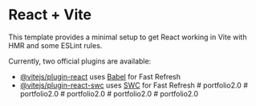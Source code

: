 # React + Vite

This template provides a minimal setup to get React working in Vite with HMR and some ESLint rules.

Currently, two official plugins are available:

- [@vitejs/plugin-react](https://github.com/vitejs/vite-plugin-react/blob/main/packages/plugin-react/README.md) uses [Babel](https://babeljs.io/) for Fast Refresh
- [@vitejs/plugin-react-swc](https://github.com/vitejs/vite-plugin-react-swc) uses [SWC](https://swc.rs/) for Fast Refresh
#   p o r t f o l i o 2 . 0  
 #   p o r t f o l i o 2 . 0  
 #   p o r t f o l i o 2 . 0  
 #   p o r t f o l i o 2 . 0  
 #   p o r t f o l i o 2 . 0  
 